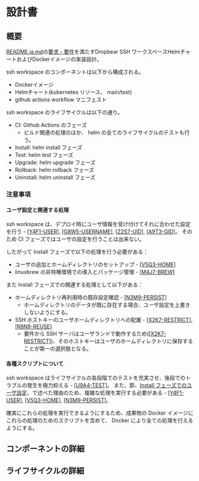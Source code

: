 # 設計書

## 概要

[README.ja.md](../README.ja.md)の[要求・要件](../README.ja.md#要求要件)を満たすDropbear SSH ワークスペースHelmチャートおよびDockerイメージの実装設計。

ssh workspace のコンポーネントは以下から構成される。

- Dockerイメージ
- Helmチャート(kubernetes リソース、 main/test)
- github actions workflow マニフェスト

ssh workspace のライフサイクルは以下の通り。

- CI: Github Actions のフェーズ
  - ビルド関連の処理のほか、 helm の全てのライフサイクルのテストも行う。
- Install: helm install フェーズ
- Test: helm test フェーズ
- Upgrade: helm upgrade フェーズ
- Rollback: helm rollback フェーズ
- Uninstall: helm uninstall フェーズ

### 注意事項

#### ユーザ設定と関連する処理

ssh workspace は、デプロイ時にユーザ情報を受け付けてそれに合わせた設定を行う - [[Y4F1-USER]](../README.ja.md#Y4F1-USER), [[G8W5-USERNAME]](../README.ja.md#G8W5-USERNAME), [[Z2S7-UID]](../README.ja.md#Z2S7-UID), [[A9T3-GID]](../README.ja.md#A9T3-GID)。
そのため CI フェーズではユーザの設定を行うことは出来ない。

したがって Install フェーズで以下の処理を行う必要がある：

- ユーザの追加とホームディレクトリのセットアップ - [[V5Q3-HOME]](../README.ja.md#V5Q3-HOME)
- linuxbrew の非特権環境での導入とパッケージ管理 - [[M4J7-BREW]](../README.ja.md#M4J7-BREW)

また Install フェーズでの関連する処理として以下がある：

- ホームディレクトリ再利用時の既存設定確認 - [[N3M9-PERSIST]](../README.ja.md#N3M9-PERSIST)
  - ホームディレクトリのデータが既に存在する場合、ユーザ設定を上書きしないようにする。
- SSH ホストキーのユーザホームディレクトリへの配置 - [[X2K7-RESTRICT]](../README.ja.md#X2K7-RESTRICT), [[R8N9-REUSE]](../README.ja.md#R8N9-REUSE)
  - 要件から SSH サーバはユーザランドで動作するため([[X2K7-RESTRICT]](../README.ja.md#X2K7-RESTRICT))、そのホストキーはユーザのホームディレクトリに保存することが第一の選択肢となる。

#### 各種スクリプトについて

ssh workspace はライフサイクルの各段階でのテストを充実させ、後段でのトラブルの発生を極力抑える - [[U9A4-TEST]](../README.ja.md#U9A4-TEST)。
また、節、[Install フェーズでのユーザ設定](#install-フェーズでのユーザ設定)、で述べた理由のため、複雑な処理を実行する必要がある - [[Y4F1-USER]](../README.ja.md#Y4F1-USER), [[V5Q3-HOME]](../README.ja.md#V5Q3-HOME), [[N3M9-PERSIST]](../README.ja.md#N3M9-PERSIST)。

確実にこれらの処理を実行できるようにするため、成果物の Docker イメージにこれらの処理のためのスクリプトを含めて、 Docker により全ての処理を行えるようにする。

## コンポーネントの詳細

## ライフサイクルの詳細
